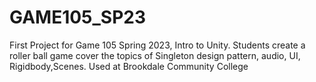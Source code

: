 # GAME105_SP23
First Project for Game 105 Spring 2023, Intro to Unity. Students create a roller ball game cover the topics of Singleton design pattern, audio, UI, Rigidbody,Scenes. Used at Brookdale Community College
